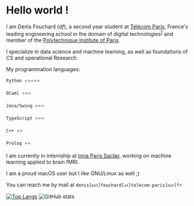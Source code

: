 # Hello world !

I am Denis Fouchard (*df*), a second year student at [Télécom Paris](http://telecom-paris.fr), France's leading engineering school in the domain of digital technologies<sup>[1](https://www.letudiant.fr/classements/classement-des-ecoles-d-ingenieurs.html)</sup> 
and member of the [Polytechnique Institute of Paris](https://www.ip-paris.fr/).

I specialize in data science and machine learning, as well as foundations of CS and operational Research.

My programmation languages:

```Python ⭐️⭐️⭐️⭐️⭐️```

```OCaml ⭐️⭐️⭐️```

```Java/Swing ⭐️⭐️⭐️```

```TypeScript ⭐️⭐️⭐️```

```C++ ⭐️⭐️```

```Prolog ⭐️⭐️```

I am currently in internship at [Inria Paris Saclay](https://www.inria.fr/en/inria-saclay-centre), working on machine learning applied to brain fMRI.

I am a proud macOS user but I like GNU/Linux as well ;)

You can reach me by mail at `denis[ᴅᴏᴛ]fouchard[ᴀᴛ]telecom-paris[ᴅᴏᴛ]fr`

[![Top Langs](https://github-readme-stats.vercel.app/api/top-langs/?username=denisfouchard&show_icons=true&theme=transparent)](https://github.com/anuraghazra/github-readme-stats)
![GitHub stats](https://github-readme-stats.vercel.app/api?username=denisfouchard&show_icons=true&theme=transparent)
